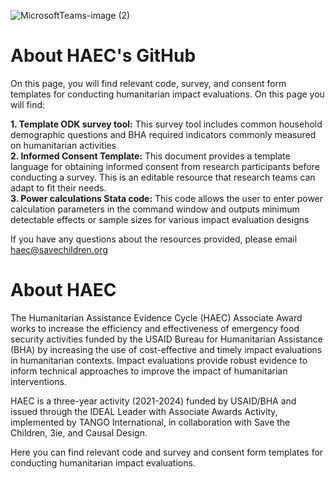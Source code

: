 
![MicrosoftTeams-image (2)](https://github.com/HAEC-IEs/HAEC-Resources/assets/126516382/b4ed8af4-8ec2-4a7d-8d67-cfd87801cf81)

# About HAEC's GitHub

On this page, you will find relevant code, survey, and consent form templates for conducting humanitarian impact evaluations. On this page you will find: 

  **1. Template ODK survey tool:** This survey tool includes common household demographic questions and BHA required indicators commonly measured on humanitarian activities <br>
  **2. Informed Consent Template:** This document provides a template language for obtaining informed consent from research participants before conducting a survey. This is an editable resource that research teams can adapt to fit their needs. <br>
  **3. Power calculations Stata code:** This code allows the user to enter power calculation parameters in the command window and outputs minimum detectable effects or sample sizes for various impact evaluation designs <br>

If you have any questions about the resources provided, please email haec@savechildren.org

# About HAEC

The Humanitarian Assistance Evidence Cycle (HAEC) Associate Award works to increase the efficiency and effectiveness of emergency food security activities funded by the USAID Bureau for Humanitarian Assistance (BHA) by increasing the use of cost-effective and timely impact evaluations in humanitarian contexts. Impact evaluations provide robust evidence to inform technical approaches to improve the impact of humanitarian interventions.

HAEC is a three-year activity (2021-2024) funded by USAID/BHA and issued through the IDEAL Leader with Associate Awards Activity, implemented by TANGO International, in collaboration with Save the Children, 3ie, and Causal Design. 

Here you can find relevant code and survey and consent form templates for conducting humanitarian impact evaluations.
